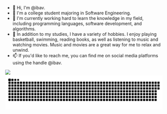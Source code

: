 - 👋 Hi, I'm @ibav.
- 👀 I'm a college student majoring in Software Engineering.
- 🌱 I'm currently working hard to learn the knowledge in my field, including programming languages, software development, and algorithms.
- 💞️ In addition to my studies, I have a variety of hobbies. I enjoy playing basketball, swimming, reading books, as well as listening to music and watching movies. Music and movies are a great way for me to relax and unwind.
- 📫 If you'd like to reach me, you can find me on social media platforms using the handle @ibav.

<!---
ibav/ibav is a ✨ special ✨ repository because its `README.md` (this file) appears on your GitHub profile.
You can click the Preview link to take a look at your changes.
--->
![](https://github-readme-stats.vercel.app/api?username=ibav&count_private=true&bg_color=30,e96443,904e95&title_color=fff&text_color=fff)  
![](https://raw.githubusercontent.com/ibav/ibav/main/assets/github-contribution-grid-snake.svg)
